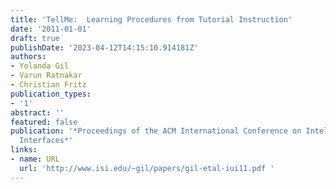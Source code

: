 ```yaml
---
title: 'TellMe:  Learning Procedures from Tutorial Instruction'
date: '2011-01-01'
draft: true
publishDate: '2023-04-12T14:15:10.914181Z'
authors:
- Yolanda Gil
- Varun Ratnakar
- Christian Fritz
publication_types:
- '1'
abstract: ''
featured: false
publication: '*Proceedings of the ACM International Conference on Intelligent User
  Interfaces*'
links:
- name: URL
  url: 'http://www.isi.edu/~gil/papers/gil-etal-iui11.pdf '
---
```


